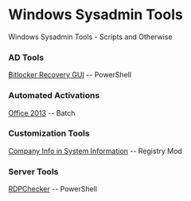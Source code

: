 # Windows Sysadmin Tools
Windows Sysadmin Tools - Scripts and Otherwise

### AD Tools
[Bitlocker Recovery GUI](bitlocker-recovery/) -- PowerShell

### Automated Activations
[Office 2013](automated-activations/activateOffice13.bat) -- Batch

### Customization Tools
[Company Info in System Information](customize/) -- Registry Mod

### Server Tools
[RDPChecker](rdp-checker/) -- PowerShell